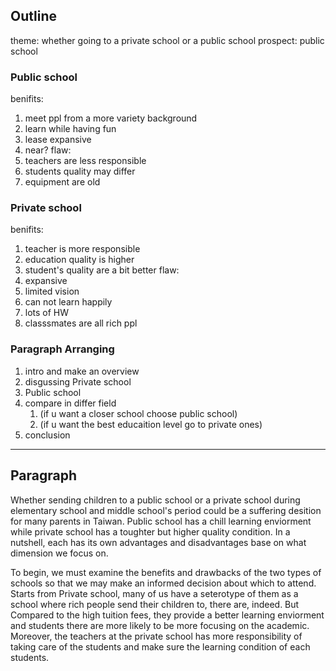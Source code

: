 ## Outline

theme: whether going to a private school or a public school
prospect: public school

### Public school
benifits: 
1. meet ppl from a more variety background
2. learn while having fun
3. lease expansive
4. near?
flaw: 
1. teachers are less responsible
2. students quality may differ
3. equipment are old

### Private school
benifits:
1. teacher is more responsible
2. education quality is higher
3. student's quality are a bit better
flaw: 
1. expansive
2. limited vision
3. can not learn happily
4. lots of HW
5. classsmates are all rich ppl

### Paragraph Arranging

1. intro and make an overview
2. disgussing Private school
3. Public school
4. compare in differ field
	1. (if u want a closer school choose public school)
	2. (if u want the best educaition level go to private ones)
5. conclusion

---
## Paragraph

Whether sending children to a public school or a private school during elementary school and middle school's period could be a suffering desition for many parents in Taiwan. Public school has a chill learning enviorment while private school has a toughter but higher quality condition. In a nutshell, each has its own advantages and disadvantages base on what dimension we focus on.

To begin, we must examine the benefits and drawbacks of the two types of schools so that we may make an informed decision about which to attend. Starts from Private school, many of us have a seterotype of them as a school where rich people send their children to, there are, indeed. But Compared to the high tuition fees, they provide a better learning enviorment and students there are more likely to be more focusing on the academic. Moreover, the teachers at the private school has more responsibility of taking care of the students and make sure the learning condition of each students.
